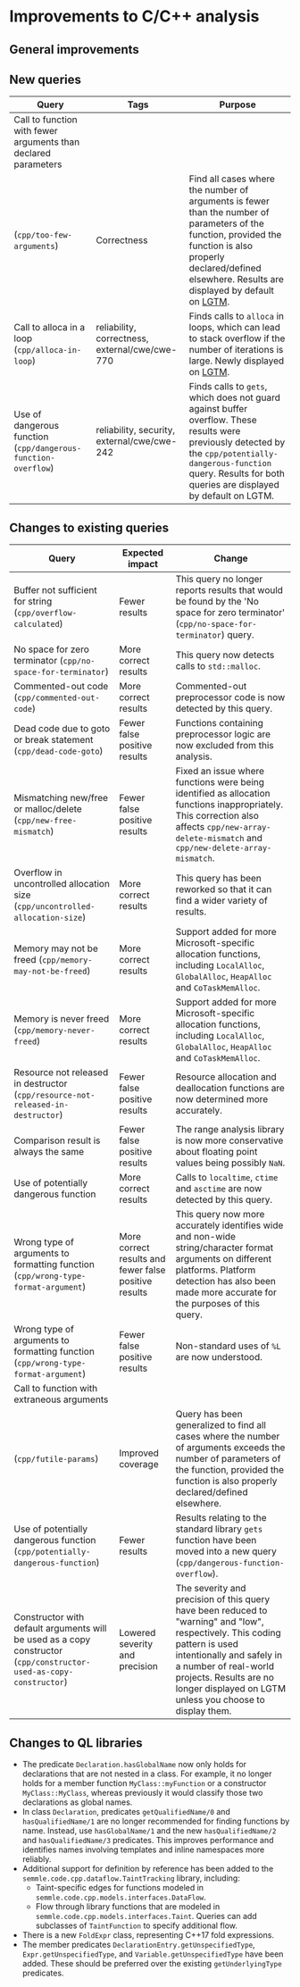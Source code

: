 # Improvements to C/C++ analysis

## General improvements

## New queries

| **Query**                   | **Tags**  | **Purpose**                                                        |
|-----------------------------|-----------|--------------------------------------------------------------------|
| Call to function with fewer arguments than declared parameters
 (`cpp/too-few-arguments`) | Correctness | Find all cases where the number of arguments is fewer than the number of parameters of the function, provided the function is also properly declared/defined elsewhere. Results are displayed by default on [LGTM](https://lgtm.com/rules/1508860726279/). |
| Call to alloca in a loop (`cpp/alloca-in-loop`) | reliability, correctness, external/cwe/cwe-770 | Finds calls to `alloca` in loops, which can lead to stack overflow if the number of iterations is large.  Newly displayed on [LGTM](https://lgtm.com/rules/1508831665988/). |
| Use of dangerous function (`cpp/dangerous-function-overflow`) | reliability, security, external/cwe/cwe-242 | Finds calls to `gets`, which does not guard against buffer overflow. These results were previously detected by the `cpp/potentially-dangerous-function` query. Results for both queries are displayed by default on LGTM. |

## Changes to existing queries

| **Query**                  | **Expected impact**    | **Change**                                                       |
|----------------------------|------------------------|------------------------------------------------------------------|
| Buffer not sufficient for string (`cpp/overflow-calculated`) | Fewer results | This query no longer reports results that would be found by the 'No space for zero terminator' (`cpp/no-space-for-terminator`) query. |
| No space for zero terminator (`cpp/no-space-for-terminator`) | More correct results | This query now detects calls to `std::malloc`. |
| Commented-out code (`cpp/commented-out-code`) | More correct results | Commented-out preprocessor code is now detected by this query. |
| Dead code due to goto or break statement (`cpp/dead-code-goto`) | Fewer false positive results | Functions containing preprocessor logic are now excluded from this analysis. |
| Mismatching new/free or malloc/delete (`cpp/new-free-mismatch`) | Fewer false positive results | Fixed an issue where functions were being identified as allocation functions inappropriately.  This correction also affects `cpp/new-array-delete-mismatch` and `cpp/new-delete-array-mismatch`. |
| Overflow in uncontrolled allocation size (`cpp/uncontrolled-allocation-size`) | More correct results | This query has been reworked so that it can find a wider variety of results. |
| Memory may not be freed (`cpp/memory-may-not-be-freed`) | More correct results | Support added for more Microsoft-specific allocation functions, including `LocalAlloc`, `GlobalAlloc`, `HeapAlloc` and `CoTaskMemAlloc`. |
| Memory is never freed (`cpp/memory-never-freed`) | More correct results | Support added for more Microsoft-specific allocation functions, including `LocalAlloc`, `GlobalAlloc`, `HeapAlloc` and `CoTaskMemAlloc`. |
| Resource not released in destructor (`cpp/resource-not-released-in-destructor`) | Fewer false positive results | Resource allocation and deallocation functions are now determined more accurately. |
| Comparison result is always the same | Fewer false positive results | The range analysis library is now more conservative about floating point values being possibly `NaN`. |
| Use of potentially dangerous function | More correct results | Calls to `localtime`, `ctime` and `asctime` are now detected by this query. |
| Wrong type of arguments to formatting function (`cpp/wrong-type-format-argument`) | More correct results and fewer false positive results | This query now more accurately identifies wide and non-wide string/character format arguments on different platforms.  Platform detection has also been made more accurate for the purposes of this query. |
| Wrong type of arguments to formatting function (`cpp/wrong-type-format-argument`) | Fewer false positive results | Non-standard uses of `%L` are now understood. |
| Call to function with extraneous arguments
 (`cpp/futile-params`) | Improved coverage | Query has been generalized to find all cases where the number of arguments exceeds the number of parameters of the function, provided the function is also properly declared/defined elsewhere. |
| Use of potentially dangerous function (`cpp/potentially-dangerous-function`) | Fewer results | Results relating to the standard library `gets` function have been moved into a new query (`cpp/dangerous-function-overflow`). |
| Constructor with default arguments will be used as a copy constructor (`cpp/constructor-used-as-copy-constructor`) | Lowered severity and precision | The severity and precision of this query have been reduced to "warning" and "low", respectively. This coding pattern is used intentionally and safely in a number of real-world projects. Results are no longer displayed on LGTM unless you choose to display them. |

## Changes to QL libraries
- The predicate `Declaration.hasGlobalName` now only holds for declarations that are not nested in a class. For example, it no longer holds for a member function `MyClass::myFunction` or a constructor `MyClass::MyClass`, whereas previously it would classify those two declarations as global names.
- In class `Declaration`, predicates `getQualifiedName/0` and `hasQualifiedName/1` are no longer recommended for finding functions by name. Instead, use `hasGlobalName/1` and the new `hasQualifiedName/2` and `hasQualifiedName/3` predicates. This improves performance and identifies names involving templates and inline namespaces more reliably.
- Additional support for definition by reference has been added to the `semmle.code.cpp.dataflow.TaintTracking` library, including:
    - Taint-specific edges for functions modeled in `semmle.code.cpp.models.interfaces.DataFlow`.
    - Flow through library functions that are modeled in `semmle.code.cpp.models.interfaces.Taint`. Queries can add subclasses of `TaintFunction` to specify additional flow.
- There is a new `FoldExpr` class, representing C++17 fold expressions.
- The member predicates `DeclarationEntry.getUnspecifiedType`, `Expr.getUnspecifiedType`, and `Variable.getUnspecifiedType` have been added. These should be preferred over the existing `getUnderlyingType` predicates.